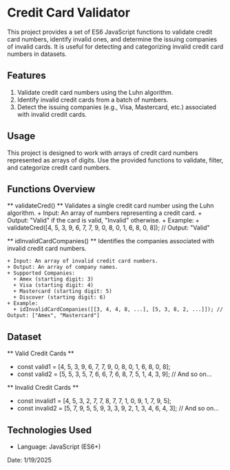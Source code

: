 # Credit Card Validator #
  This project provides a set of ES6 JavaScript functions to validate credit card numbers, identify invalid ones, and determine the issuing companies of invalid cards. It is useful for detecting and             categorizing invalid credit card numbers in datasets.

## Features ##
  1. Validate credit card numbers using the Luhn algorithm.
  2. Identify invalid credit cards from a batch of numbers.
  3. Detect the issuing companies (e.g., Visa, Mastercard, etc.) associated with invalid credit cards.

## Usage ##
  This project is designed to work with arrays of credit card numbers represented as arrays of digits. Use the provided functions to validate, filter, and categorize credit card numbers.

## Functions Overview ##
** validateCred() **
  Validates a single credit card number using the Luhn algorithm.
    + Input: An array of numbers representing a credit card.
    + Output: "Valid" if the card is valid, "Invalid" otherwise.
    + Example:
      + validateCred([4, 5, 3, 9, 6, 7, 7, 9, 0, 8, 0, 1, 6, 8, 0, 8]); // Output: "Valid"

** idInvalidCardCompanies() **
  Identifies the companies associated with invalid credit card numbers.
  
    + Input: An array of invalid credit card numbers.
    + Output: An array of company names.
    + Supported Companies:
      + Amex (starting digit: 3)
      + Visa (starting digit: 4)
      + Mastercard (starting digit: 5)
      + Discover (starting digit: 6)
    + Example:
      + idInvalidCardCompanies([[3, 4, 4, 8, ...], [5, 3, 8, 2, ...]]); // Output: ["Amex", "Mastercard"]

## Dataset ##
** Valid Credit Cards **
  + const valid1 = [4, 5, 3, 9, 6, 7, 7, 9, 0, 8, 0, 1, 6, 8, 0, 8];
  + const valid2 = [5, 5, 3, 5, 7, 6, 6, 7, 6, 8, 7, 5, 1, 4, 3, 9];
    // And so on...
    
** Invalid Credit Cards **
  + const invalid1 = [4, 5, 3, 2, 7, 7, 8, 7, 7, 1, 0, 9, 1, 7, 9, 5];
  + const invalid2 = [5, 7, 9, 5, 5, 9, 3, 3, 9, 2, 1, 3, 4, 6, 4, 3];
    // And so on...

## Technologies Used ##
  + Language: JavaScript (ES6+)

Date: 1/19/2025



